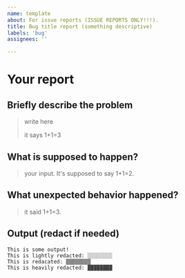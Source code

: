 ```yaml
---
name: template
about: For issue reports (ISSUE REPORTS ONLY!!!).
title: Bug title report (something descriptive)
labels: 'bug'
assignees: ''

---
```

# Your report
## Briefly describe the problem
> write here
>
> it says 1+1=3

## What is supposed to happen?
> your input. It's supposed to say 1+1=2.

## What unexpected behavior happened?
> it said 1+1=3.

## Output (redact if needed)
```plaintext
This is some output!
This is lightly redacted: ░░░░░░░░
This is redacated: ▒▒▒▒▒▒▒▒
This is heavily redacted: ▓▓▓▓▓▓▓▓
```